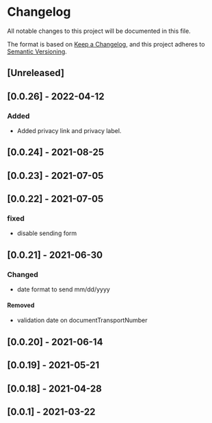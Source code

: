 # Changelog

All notable changes to this project will be documented in this file.

The format is based on [Keep a Changelog](https://keepachangelog.com/en/1.0.0/),
and this project adheres to [Semantic Versioning](https://semver.org/spec/v2.0.0.html).

## [Unreleased]

## [0.0.26] - 2022-04-12

### Added

- Added privacy link and privacy label.

## [0.0.24] - 2021-08-25

## [0.0.23] - 2021-07-05

## [0.0.22] - 2021-07-05
### fixed
- disable sending form
## [0.0.21] - 2021-06-30
### Changed
- date format to send mm/dd/yyyy
#### Removed
- validation date on documentTransportNumber
## [0.0.20] - 2021-06-14

## [0.0.19] - 2021-05-21

## [0.0.18] - 2021-04-28

## [0.0.1] - 2021-03-22
